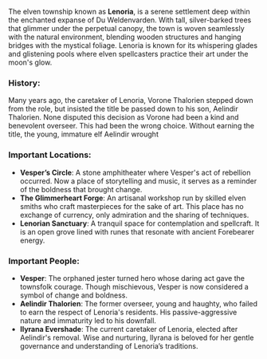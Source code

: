 The elven township known as **Lenoria**, is a serene settlement deep within the enchanted expanse of Du Weldenvarden. With tall, silver-barked trees that glimmer under the perpetual canopy, the town is woven seamlessly with the natural environment, blending wooden structures and hanging bridges with the mystical foliage. Lenoria is known for its whispering glades and glistening pools where elven spellcasters practice their art under the moon's glow.

### History:
Many years ago, the caretaker of Lenoria, Vorone Thalorien stepped down from the role, but insisted the title be passed down to his son, Aelindir Thalorien. None disputed this decision as Vorone had been a kind and benevolent overseer. This had been the wrong choice. Without earning the title, the young, immature elf Aelindir wrought  

### Important Locations:
- **Vesper’s Circle**: A stone amphitheater where Vesper's act of rebellion occurred. Now a place of storytelling and music, it serves as a reminder of the boldness that brought change.
- **The Glimmerheart Forge**: An artisanal workshop run by skilled elven smiths who craft masterpieces for the sake of art. This place has no exchange of currency, only admiration and the sharing of techniques.
- **Lenorian Sanctuary**: A tranquil space for contemplation and spellcraft. It is an open grove lined with runes that resonate with ancient Forebearer energy.
  
### Important People:
- **Vesper**: The orphaned jester turned hero whose daring act gave the townsfolk courage. Though mischievous, Vesper is now considered a symbol of change and boldness.
- **Aelindir Thalorien**: The former overseer, young and haughty, who failed to earn the respect of Lenoria's residents. His passive-aggressive nature and immaturity led to his downfall.
- **Ilyrana Evershade**: The current caretaker of Lenoria, elected after Aelindir's removal. Wise and nurturing, Ilyrana is beloved for her gentle governance and understanding of Lenoria’s traditions.